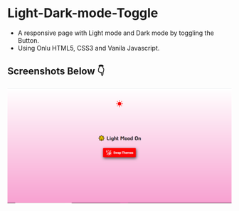 # Light-Dark-mode-Toggle

- A responsive page with Light mode and Dark mode by toggling the Button.
- Using Onlu HTML5, CSS3 and Vanila Javascript.

## Screenshots Below 👇

![screenshot](https://github.com/blackcodding/Light-Dark-mode-Toggle/blob/master/Light-theme.PNG)
